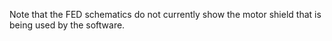 Note that the FED schematics do not currently show the motor shield that is being used by the software.